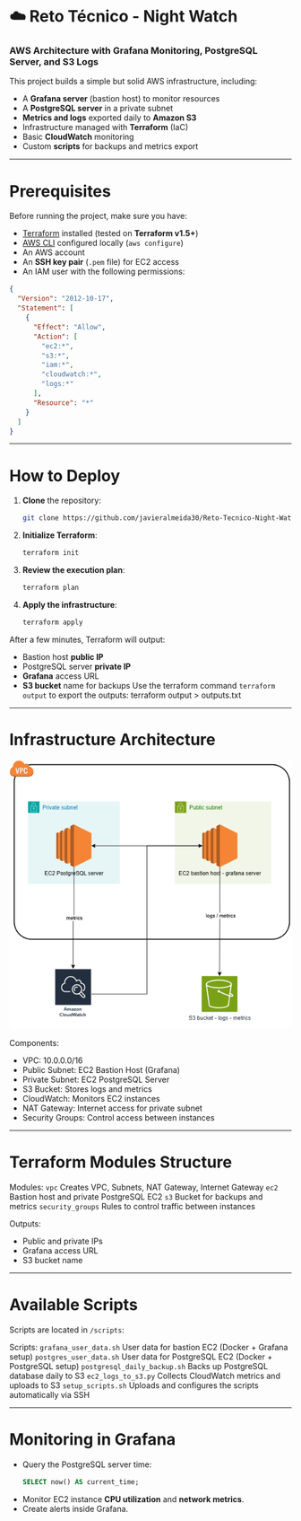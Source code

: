 # ☁️ Reto Técnico - Night Watch
### AWS Architecture with Grafana Monitoring, PostgreSQL Server, and S3 Logs

This project builds a simple but solid AWS infrastructure, including:
- A **Grafana server** (bastion host) to monitor resources
- A **PostgreSQL server** in a private subnet
- **Metrics and logs** exported daily to **Amazon S3**
- Infrastructure managed with **Terraform** (IaC)
- Basic **CloudWatch** monitoring
- Custom **scripts** for backups and metrics export

---

# Prerequisites

Before running the project, make sure you have:

- [Terraform](https://www.terraform.io/downloads) installed (tested on **Terraform v1.5+**)
- [AWS CLI](https://aws.amazon.com/cli/) configured locally (`aws configure`)
- An AWS account
- An **SSH key pair** (`.pem` file) for EC2 access
- An IAM user with the following permissions:

```json
{
  "Version": "2012-10-17",
  "Statement": [
    {
      "Effect": "Allow",
      "Action": [
        "ec2:*",
        "s3:*",
        "iam:*",
        "cloudwatch:*",
        "logs:*"
      ],
      "Resource": "*"
    }
  ]
}
```

---

# How to Deploy

1. **Clone** the repository:
   ```bash
   git clone https://github.com/javieralmeida30/Reto-Tecnico-Night-Watch.git
   ```

2. **Initialize Terraform**:
   ```bash
   terraform init
   ```

3. **Review the execution plan**:
   ```bash
   terraform plan
   ```

4. **Apply the infrastructure**:
   ```bash
   terraform apply
   ```

After a few minutes, Terraform will output:
- Bastion host **public IP**
- PostgreSQL server **private IP**
- **Grafana** access URL
- **S3 bucket** name for backups
Use the terraform command `terraform output` to export the outputs: terraform output > outputs.txt

---

# Infrastructure Architecture

![AWS Architecture Diagram](NightWatchArquitecture.png)


 Components:
 - VPC: 10.0.0.0/16
 - Public Subnet: EC2 Bastion Host (Grafana) 
 - Private Subnet: EC2 PostgreSQL Server 
 - S3 Bucket: Stores logs and metrics 
 - CloudWatch: Monitors EC2 instances 
 - NAT Gateway: Internet access for private subnet 
 - Security Groups: Control access between instances 

---

#  Terraform Modules Structure

Modules:
`vpc` Creates VPC, Subnets, NAT Gateway, Internet Gateway
`ec2` Bastion host and private PostgreSQL EC2 
`s3` Bucket for backups and metrics 
`security_groups` Rules to control traffic between instances 

Outputs:
- Public and private IPs
- Grafana access URL
- S3 bucket name

---

# Available Scripts

Scripts are located in `/scripts`:

Scripts:
`grafana_user_data.sh`  User data for bastion EC2 (Docker + Grafana setup) 
`postgres_user_data.sh`  User data for PostgreSQL EC2 (Docker + PostgreSQL setup) 
`postgresql_daily_backup.sh`  Backs up PostgreSQL database daily to S3 
`ec2_logs_to_s3.py`  Collects CloudWatch metrics and uploads to S3 
`setup_scripts.sh`  Uploads and configures the scripts automatically via SSH

---

# Monitoring in Grafana

- Query the PostgreSQL server time:
  ```sql
  SELECT now() AS current_time;
  ```
- Monitor EC2 instance **CPU utilization** and **network metrics**.
- Create alerts inside Grafana.